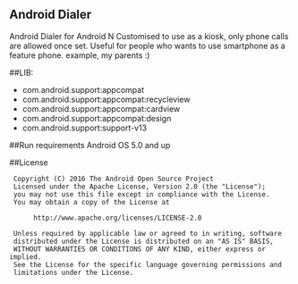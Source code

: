 ## Android Dialer
Android Dialer for Android N
Customised to use as a kiosk, only phone calls are allowed once set.
Useful for people who wants to use smartphone as a feature phone. example, my parents :)

##LIB:
* com.android.support:appcompat
* com.android.support:appcompat:recycleview
* com.android.support:appcompat:cardview
* com.android.support:appcompat:design
* com.android.support:support-v13

##Run requirements
Android OS 5.0 and up

 
##License

     Copyright (C) 2016 The Android Open Source Project
     Licensed under the Apache License, Version 2.0 (the "License");
     you may not use this file except in compliance with the License.
     You may obtain a copy of the License at

          http://www.apache.org/licenses/LICENSE-2.0

     Unless required by applicable law or agreed to in writing, software
     distributed under the License is distributed on an "AS IS" BASIS,
     WITHOUT WARRANTIES OR CONDITIONS OF ANY KIND, either express or implied.
     See the License for the specific language governing permissions and
     limitations under the License.

